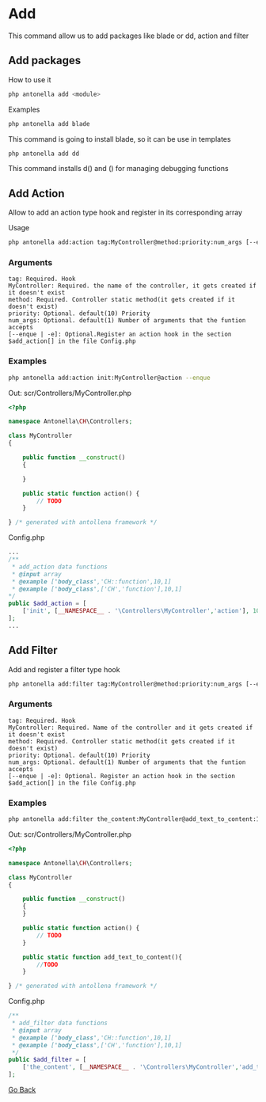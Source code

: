 # Add

This command allow us to add packages like blade or dd, action and filter

## Add packages

How to use it

```bash
php antonella add <module>
```

Examples

```bash
php antonella add blade
```

This command is going to install blade, so it can be use in templates

```bash
php antonella add dd
```

This command installs d() and () for managing debugging functions

## Add Action

Allow to add an action type hook and register in its corresponding array

Usage

```bash
php antonella add:action tag:MyController@method:priority:num_args [--enque | -e]
```

### Arguments

```text
tag: Required. Hook
MyController: Required. the name of the controller, it gets created if it doesn't exist
method: Required. Controller static method(it gets created if it doesn't exist)
priority: Optional. default(10) Priority
num_args: Optional. default(1) Number of arguments that the funtion accepts
[--enque | -e]: Optional.Register an action hook in the section $add_action[] in the file Config.php
```

### Examples

```bash
php antonella add:action init:MyController@action --enque
```

Out: scr/Controllers/MyController.php

```php
<?php

namespace Antonella\CH\Controllers;

class MyController
{

	public function __construct()
	{

	}

	public static function action() {
		// TODO
	}

} /* generated with antollena framework */
```

Config.php

```php
...
/**
 * add_action data functions
 * @input array
 * @example ['body_class','CH::function',10,1]
 * @example ['body_class',['CH','function'],10,1]
*/
public $add_action = [
	['init', [__NAMESPACE__ . '\Controllers\MyController','action'], 10, 1]
];
...
```

## Add Filter

Add and register a filter type hook

```bash
php antonella add:filter tag:MyController@method:priority:num_args [--enque | -e]
```

### Arguments

```text
tag: Required. Hook
MyController: Required. Name of the controller and it gets created if it doesn't exist
method: Required. Controller static method(it gets created if it doesn't exist)
priority: Optional. default(10) Priority
num_args: Optional. default(1) Number of arguments that the funtion accepts
[--enque | -e]: Optional. Register an action hook in the section $add_action[] in the file Config.php
```

### Examples

```bash
php antonella add:filter the_content:MyController@add_text_to_content:10:1 --enque
```

Out: scr/Controllers/MyController.php

```php
<?php

namespace Antonella\CH\Controllers;

class MyController
{

	public function __construct()
	{
  	}

	public static function action() {
		// TODO
	}

	public static function add_text_to_content(){
		//TODO
	}

} /* generated with antollena framework */
```

Config.php

```php
/**
 * add_filter data functions
 * @input array
 * @example ['body_class','CH::function',10,1]
 * @example ['body_class',['CH','function'],10,1]
 */
public $add_filter = [
	['the_content', [__NAMESPACE__ . '\Controllers\MyController','add_text_to_content'], 10, 1]
];
```

[Go Back](https://github.com/cehojac/antonella-framework-for-wp/tree/2.0/docs/2.0/en-EN/readme.md)
